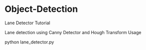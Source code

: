 # Object-Detection
Lane Detector Tutorial

Lane detection using Canny Detector and Hough Transform
Usage

python lane_detector.py
